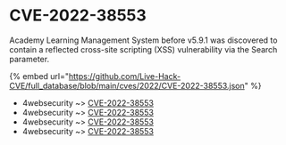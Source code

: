 # CVE-2022-38553

Academy Learning Management System before v5.9.1 was discovered to contain a reflected cross-site scripting (XSS) vulnerability via the Search parameter.

{% embed url="https://github.com/Live-Hack-CVE/full_database/blob/main/cves/2022/CVE-2022-38553.json" %}


* 4websecurity ~> [CVE-2022-38553](https://www.alice-snow.ru/2022/database/cve-2022-38553/cve-2022-38553-4websecurity)
* 4websecurity ~> [CVE-2022-38553](https://www.alice-snow.ru/2022/database/cve-2022-38553/cve-2022-38553-4websecurity)
* 4websecurity ~> [CVE-2022-38553](https://www.alice-snow.ru/2022/database/cve-2022-38553/cve-2022-38553-4websecurity)
* 4websecurity ~> [CVE-2022-38553](https://www.alice-snow.ru/2022/database/cve-2022-38553/cve-2022-38553-4websecurity)